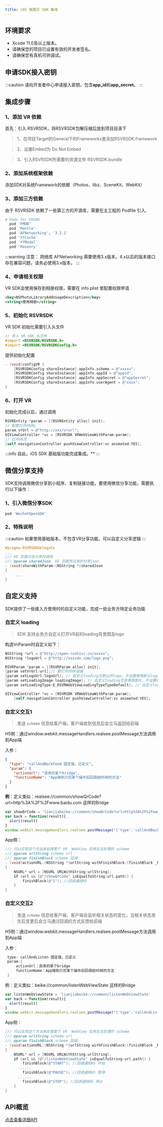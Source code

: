 ```yaml
---
title: iOS 端展示 SDK 集成
---
```


## 环境要求

- Xcode 11.0及以上版本。
- 请确保您的项目已设置有效的开发者签名。
- 请确保您有真机可供调试。

## 申请SDK接入密钥

:::caution
请向开发者中心申请接入密钥，包含**app_id**和**app_secret**。
:::

## 集成步骤

### 1、添加 VR 依赖

首先：引入 RSVRSDK，将RSVRSDK包解压缩后放到项目目录下

> 1、在项目Target的General下的Frameworks里添加RSVRSDK.framework

<!-- ![add_vrlib_step1](../../../../assets/ios/add_vrlib_step1.png) -->

> 2、设置Embed为 Do Not Embed

<!-- ![add_vrlib_step2](../../../../assets/ios/add_vrlib_step2.png) -->

> 3、引入RSVRSDK所需要的资源文件 RSVRSDK.bundle

<!-- ![add_vrlib_step3](../../../../assets/ios/add_vrlib_step3.png) -->



### 2、添加系统框架依赖

添加SDK对系统Framework的依赖（Photos、libz、SceneKit、WebKit）

<!-- ![add_vrlib_step4](../../../../assets/ios/add_vrlib_step4.png) -->



### 3、添加三方依赖

由于 RSVRSDK 依赖了一些第三方的开源库，需要在主工程的 Podfile 引入.

```ruby
# Pods for VRSDK
  pod 'FMDB' 
  pod 'Mantle'
  pod 'AFNetworking', '3.2.1'
  pod 'YYCache'
  pod 'YYModel'
  pod 'Masonry'
```

:::warning 注意：
网络库 AFNetworking 需要使用3.x版本，4.x以后的版本接口存在兼容问题，请务必使用3.x版本。
:::


### 4、申请相关权限

VR SDK会使用保存到相册权限，需要在 info.plist 里配置权限申请

```xml
<key>NSPhotoLibraryAddUsageDescription</key>
<string>使用相册</string>
```



### 5、初始化 RSVRSDK

VR SDK 初始化需要引入头文件

```objectivec
// 导入 VR SDK 头文件
#import <RSVRSDK/RSVRSDK.h>
#import <RSVRSDK/RSVRSDKConfig.h>
```

提供初始化配置

```objectivec
- (void)configVR {
    [RSVRSDKConfig shareInstance].appInfo.scheme = @"xxxxx";
    [RSVRSDKConfig shareInstance].appInfo.appId = @"appid";
    [RSVRSDKConfig shareInstance].appInfo.appSecret = @"appSecret";    
    [RSVRSDKConfig shareInstance].appInfo.userAgent = @"xxxx";
}
```

### 6、打开 VR

初始化完成以后，通过调用

```objectivec
RSVREntity *param = [[RSVREntity alloc] init];
// 配置打开的URL
param.vrUrl = @"http://xxx/vrurl";
UIViewController *vc = [RSVRSDK VRWebViewWithParam:param];
// 打开VR页
[self.navigationController pushViewController:vc animated:YES];
```


:::info
自此，iOS SDK 基础版功能完成集成。**
:::


## 微信分享支持

SDK支持调用微信分享到小程序、复制链接功能，要使用微信分享功能，需要执行以下操作：

### 1、引入微信分享SDK

```groovy
pod 'WechatOpenSDK'
```

### 2、特殊说明

:::caution
如果使用基础版本，不包含VR分享功能，可以自定义分享逻辑
:::

```objective-c
#pragma RSVRSDKDelegate
...
/// H5 页面点击分享时调用
/// @param sharedJson  H5 页面传过来的分享json
- (void)shareWithParam:(NSString *)sharedJson
{
	 ...
}
```


## 自定义支持

SDK提供了一些接入方使用时的自定义功能，完成一些业务方特定业务功能

### 自定义 loading

> SDK 支持业务方自定义打开VR前的loading背景图及logo

构造VrParam时自定义如下：

```objective-c
NSString *url = @"http://open-rushivr.cn/xxxxx";
NSString *logoUrl = @"http://xxxcdn.com/logo.png";

RSVRParam *param = [[RSVRParam alloc] init];
[param setVrUrl:url];// 要打开的VR链接
[param setLogoUrl:logoUrl]; // 自定义loading页默认的logo，不设置使用默认logo（建议规格：宽306，高111，分辨率72，背景透明）
[param setLoadingImage:loadingImage]; // 自定义loading页背景图图片，不设置使用默认背景
[param setLoadingType:E_RSVRWebViewLoadingTypeTypeDefault]; // 自定义loading类型

UIViewController *vc = [RSVRSDK VRWebViewWithParam:param];
    [self.navigationController pushViewController:vc animated:YES];
```

### 自定义交互1

> 发送 `scheme` 信息给客户端，客户端收到信息后会立马返回给前端

H5侧：通过window.webkit.messageHandlers.realsee.postMessage方法调用到App端

入参：

```json
{
  "type": "callAndBackFeed 固定值，已定义",
  "param": {
    "actionUrl": "具体的某个bridge",
    "functionName": "App端执行完某个操作后回调给H5侧的方法"
  }
}
```

**例**：定义类似：realsee://common/showQrCode?url=http%3A%2F%2Fwww.baidu.com 这样的Bridge

```javascript
var showQrCode = 'lianjiabeike://common/showQrCode?url=http%3A%2F%2Fwww.baidu.com'
var back = function(result){
  alert(result)
}
window.webkit.messageHandlers.realsee.postMessage("{'type':'callAndBackfeed','param':'{'actionUrl':"+showQrCode+",'functionName':"+back+"}'}")
```

App侧：

```objectivec
/// 可以实现这个方法来处理某个 VR  WebView 实例无法处理的 scheme
/// @param urlString scheme url
/// @param finishBlock scheme 回调
- (void)actionURL:(NSString *)urlString withFinishBlock:(finishBlock _Nullable)finishBlock
{
  	NSURL* url = [NSURL URLWithString:urlString];
    if (url && [@"/showQrCode" isEqualToString:url.path]) {
        finishBlock(@"1"); //回调通知H5
    }
}
```

### 自定义交互2

> 发送 `scheme` 信息给客户端，客户端会监听相关状态的变化，当相关状态发生后变更后会立马通过回调的方式反馈给前端

H5侧：通过window.webkit.messageHandlers.realsee.postMessage方法调用到App端

入参：

```objectivec
 type: callAndListen 固定值，已定义
 param:{
 	 actionUrl：具体的某个bridge
	 functionName：App端执行完某个操作后回调给H5侧的方法
 }
```

例：定义类似：beike://common/listenWebViewState 这样的Bridge

```javascript
var listenWebViewState = 'lianjiabeike://common/listenWebViewState'
var back = function(result){
  alert(result)
}
window.webkit.messageHandlers.realsee.postMessage("{'type':'callAndListen','param':'{'actionUrl':"+listenWebViewState+",'functionName':"+back+"}'}")
```

App侧：

```objectivec
/// 可以实现这个方法来处理某个 VR  WebView 实例无法处理的 scheme
/// @param urlString scheme url
/// @param finishBlock scheme 回调
- (void)actionURL:(NSString *)urlString withFinishBlock:(finishBlock _Nullable)finishBlock
{
  	NSURL* url = [NSURL URLWithString:urlString];
    if (url && [@"/listenWebViewState" isEqualToString:url.path]) {
        finishBlock(@"START"); //回调通知H5 开始
      ......
        finishBlock(@"PAUSE"); //回调通知H5 暂停
      ......
        finishBlock(@"STOP"); //回调通知H5 停止
    }
}
```

## API概览

[点击查看详细API](https://developers.realsee.com/docs/docs/live/client/container/ios/iosdoc/annotated.html)
